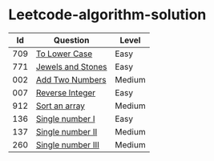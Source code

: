 # Leetcode-algorithm-solution



| Id   | Question                                 | Level |
| ---- | ---------------------------------------- | ----- |
| 709  | [To Lower Case](to-lower-case) | Easy  |
| 771  | [Jewels and Stones](jewels-and-stones) | Easy  |
| 002  | [Add Two Numbers](add-two-numbers) | Medium  |
| 007  | [Reverse Integer](reverse-integer) | Easy  |
| 912  | [Sort an array](sort-an-array) | Medium  |
| 136  | [Single number I](single-number) | Easy  |
| 137  | [Single number II](single-number) | Medium  |
| 260  | [Single number III](single-number) | Medium  |
